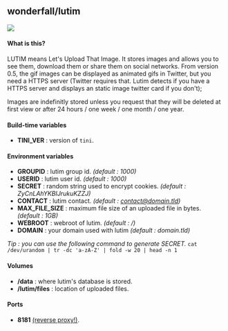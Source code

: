 ## wonderfall/lutim

![](https://i.goopics.net/rf.png)

#### What is this?
LUTIM means Let's Upload That Image.
It stores images and allows you to see them, download them or share them on social networks. From version 0.5, the gif images can be displayed as animated gifs in Twitter, but you need a HTTPS server (Twitter requires that. Lutim detects if you have a HTTPS server and displays an static image twitter card if you don't);

Images are indefinitly stored unless you request that they will be deleted at first view or after 24 hours / one week / one month / one year.

#### Build-time variables
- **TINI_VER** : version of `tini`.

#### Environment variables
- **GROUPID** : lutim group id. *(default : 1000)*
- **USERID** : lutim user id. *(default : 1000)*
- **SECRET** : random string used to encrypt cookies. *(default : ZyCnLAhYKBIJrukuKZZJ)*
- **CONTACT** : lutim contact. *(default : contact@domain.tld)*
- **MAX_FILE_SIZE** : maximum file size of an uploaded file in bytes. *(default : 1GB)*
- **WEBROOT** : webroot of lutim. *(default : /)*
- **DOMAIN** : your domain used with lutim *(default : domain.tld)*

*Tip : you can use the following command to generate SECRET.*
`cat /dev/urandom | tr -dc 'a-zA-Z' | fold -w 20 | head -n 1`

#### Volumes
- **/data** : where lutim's database is stored.
- **/lutim/files** : location of uploaded files.

#### Ports
- **8181** [(reverse proxy!)](https://github.com/hardware/mailserver/wiki/Reverse-proxy-configuration).